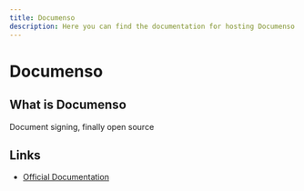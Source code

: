 ```yaml
---
title: Documenso
description: Here you can find the documentation for hosting Documenso with Coolify.
---
```


# Documenso

<ZoomableImage src="/docs/images/services/documenso.png" />

## What is Documenso

Document signing, finally open source

## Links

- [Official Documentation](https://docs.documenso.com/?utm_source=coolify.io)
